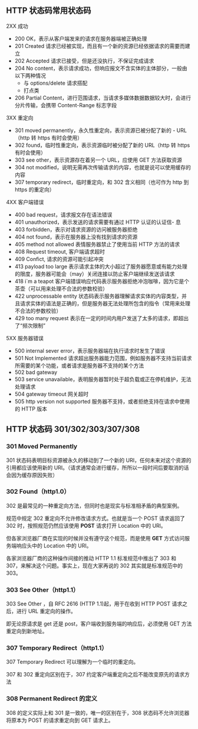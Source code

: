 ## HTTP 状态码常用状态码

2XX 成功

- 200 OK，表示从客户端发来的请求在服务器端被正确处理
- 201 Created 请求已经被实现，而且有一个新的资源已经依据请求的需要而建立
- 202 Accepted 请求已接受，但是还没执行，不保证完成请求
- 204 No content，表示请求成功，但响应报文不含实体的主体部分，一般由以下两种情况
    - 与 options/delete 请求搭配
    - 打点类
- 206 Partial Content，进行范围请求，当请求多媒体数据数据较大时，会进行分片传输，会携带 Content-Range 标志字段

3XX 重定向

- 301 moved permanently，永久性重定向，表示资源已被分配了新的 - URL （http 转 https 有时会使用）
- 302 found，临时性重定向，表示资源临时被分配了新的 URL（http 转 https 有时会使用）
- 303 see other，表示资源存在着另一个 URL，应使用 GET 方法获取资源
- 304 not modified，说明无需再次传输请求的内容，也就是说可以使用缓存的内容
- 307 temporary redirect，临时重定向，和 302 含义相同（也可作为 http 到 https 的重定向）

4XX 客户端错误

- 400 bad request，请求报文存在语法错误
- 401 unauthorized，表示发送的请求需要有通过 HTTP 认证的认证信- 息
- 403 forbidden，表示对请求资源的访问被服务器拒绝
- 404 not found，表示在服务器上没有找到请求的资源
- 405 method not allowed 表情服务器禁止了使用当前 HTTP 方法的请求
- 408 Request timeout, 客户端请求超时
- 409 Confict, 请求的资源可能引起冲突
- 413 payload too large 表示请求主体的大小超过了服务器愿意或有能力处理的限度，服务器可能会（may）关闭连接以防止客户端继续发送该请求
- 418 i`m a teapot 客户端错误响应代码表示服务器拒绝冲泡咖啡，因为它是个茶壶（可以用来处理不合法的参数校验）
- 422 unprocessable entity 状态码表示服务器理解请求实体的内容类型，并且请求实体的语法是正确的，但是服务器无法处理所包含的指令（常用来处理不合法的参数校验）
- 429 too many request 表示在一定的时间内用户发送了太多的请求，即超出了“频次限制”

5XX 服务器错误

- 500 internal sever error，表示服务器端在执行请求时发生了错误
- 501 Not Implemented 请求超出服务器能力范围，例如服务器不支持当前请求所需要的某个功能，或者请求是服务器不支持的某个方法
- 502 bad gateway
- 503 service unavailable，表明服务器暂时处于超负载或正在停机维护，无法处理请求
- 504 gateway timeout 网关超时
- 505 http version not supported 服务器不支持，或者拒绝支持在请求中使用的 HTTP 版本

## HTTP 状态码 301/302/303/307/308

### 301 Moved Permanently

301 状态码表明目标资源被永久的移动到了一个新的 URI，任何未来对这个资源的引用都应该使用新的 URI。（请求通常会进行缓存，所所以一段时间后要取消的话会因为缓存原因失败）

### 302 Found（http1.0）

302 是最常见的一种重定向方法，但同时也是现实与标准相矛盾的典型案例。

规范中规定 302 重定向不允许修改请求方式。也就是当一个 POST 请求返回了 302 时，按照规范仍然应该使用 **POST** 请求打开 Location 中的 URl。

但各家浏览器厂商在实现的时候并没有遵守这个规范，而是使用 **GET** 方式访问服务端响应头中的 Location 中的 URI。

各家浏览器厂商的这种操作间接的推动 HTTP 1.1 标准规范中推出了 303 和 307，来解决这个问题。事实上，现在大家再说的 302 其实就是标准规范中的 303。

### 303 See Other（http1.1）

303 See Other ，自 RFC 2616 (HTTP 1.1)起，用于在收到 HTTP POST 请求之后，进行 URL 重定向的操作。

即无论原请求是 get 还是 post，客户端收到服务端的响应后，必须使用 GET 方法重定向到新地址。

### 307 Temporary Redirect（http1.1）

307 Temporary Redirect 可以理解为一个临时的重定向。

307 和 302 重定向区别在于，307 约定客户端重定向之后不能改变原先的请求方法

### 308 Permanent Redirect 的定义

308 的定义实际上和 301 是一致的，唯一的区别在于，308 状态码不允许浏览器将原本为 POST 的请求重定向到 GET 请求上。
